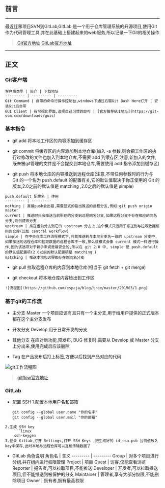 ## 前言
***
最近迁移项目SVN到GitLab,GitLab 是一个用于仓库管理系统的开源项目,使用Git作为代码管理工具,并在此基础上搭建起来的web服务,所以记录一下Git的相关操作

> [Git官方地址](https://git-scm.com/)
> [GitLab官方地址](https://about.gitlab.com/)

***

## 正文

   ### Git客户端

    客户端类型 | 简介 | 下载地址
    --------- | --------- | ---------
    Git Command | 自带的命令行操作控制台,windows下通过右键Git Bash Here打开 | 安装Git后自带
    GUI Client | 有可视化界面,选择自己习惯的即可 | [官方推荐GUI地址](https://git-scm.com/downloads/guis)

   ### 基本指令
   - git add 
   将本地工作区的内容添加到缓存区

   - git commit
   将缓存区的内容添加到本地仓库(加入 -a 参数,则会把工作区的执行过修改的文件也加入到本地仓库,不需要 add 到缓存区,注意,新加入的文件,既未被git管理的文件是不会提交到本地仓库,需要使用 add 指令添加到缓存区)

   - git push
   将本地仓库的内容推送到远程仓库(注意,不带任何参数时的行为与 Git 的一个名为 push.default 的配置有关,它的默认值取决于你正使用的 Git 的版本,2.0之前的默认值是 matching ,2.0之后的默认值是 simple)

    push.default 配置名 | 作用
    --------- | --------- 
    nothing | 直接push会出错,需要显式的指出推送的远程分支,例如:git push origin master
    current | 推送时只会推送当前所在的分支到远程同名分支,如果远程分支不存在相应的同名分支,则创建该分支
    upstream | 推送当前分支到它的 upstream 分支上,这个模式只适用于推送到与拉取数据相同的仓库(比如 central workflow)
    simple | 在中央仓库工作流程模式下,只能推送到与本地分支名一致的 upstream 分支中,如果推送的远程仓库和拉取数据的远程仓库不一致,那么该模式会像 current 模式一样进行操作,因为该选项对于新手来说是最安全的,所以在 git 2.0 中, simple 是 push.default 的默认值配置项(2.0以前的默认配置项是 matching )
    matching | 推送本地和远程都存在的同名分支

   - git pull
   拉取远程仓库的内容到本地仓库(相当于 git fetch + git merge)

   - git checkout 
   将本地仓库内容检出到工作区
    
    ![流程图](https://github.com/espaja/blog/tree/master/201903/1.png)

   ### 基于git的工作流
   - 主分支 Master
   一个项目应该有且只有一个主分支,用于给用户提供的正式版本都在这个主分支发布
   
   - 开发分支 Develop
   用于日常开发的分支

   - 其他分支
   在应对新功能,预发布, BUG 修复时,需要从 Develop 或 Master 分支上分出来,使用完成后应该删除

   - Tag
   在产品发布后打上标签,方便以后找到产品对应的代码

   ![git工作流程图](https://github.com/espaja/blog/tree/master/201903/1.png)
   
   > [gitflow官方地址](https://nvie.com/posts/a-successful-git-branching-model/)

   ### GitLab
   - 配置 SSH
    1.配置本地用户名和邮箱
        ```linux
        git config --global user.name "你的名字"
        git config --global user.mail "你的邮箱"
    2.生成 SSH key
        ```linux
        ssh-keygen
    3.登录 GitLab,打开 Settings,打开 SSH Keys ,把生成好的 id_rsa.pub 公钥值放入key中保存,此时本地与远程仓库可以互相传输数据了

   - GitLab 角色说明
    角色名 | 含义
    --------- | --------- 
    Group | 对多个项目进行分组,并在组内进行权限管理
    Project | 项目
    Guest | 访客,仅能查看浏览
    Reporter | 报告者,可以拉取项目,不能推送
    Developer | 开发者,可以拉取推送项目,但不能推送到被保护的分支
    Maintainer | 管理者,享有大部分权限,不能删除项目
    Owner | 拥有者,拥有最高权限